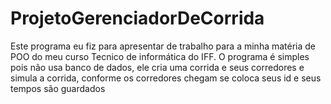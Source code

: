 # ProjetoGerenciadorDeCorrida
 Este programa eu fiz para apresentar de trabalho para a minha matéria de POO do meu curso Tecnico de informática do IFF. O programa é simples pois não usa banco de dados, ele cria uma corrida e seus corredores e simula a corrida, conforme os corredores chegam se coloca seus id e seus tempos são guardados
